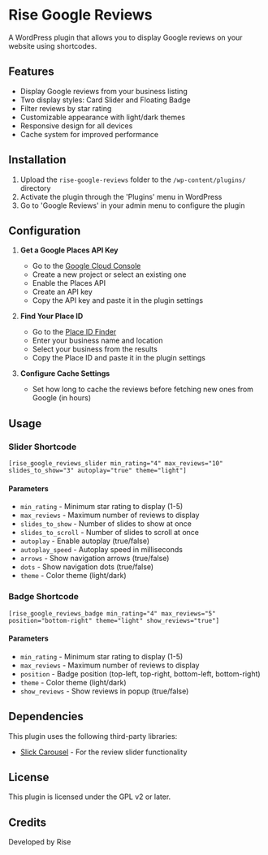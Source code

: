 # Rise Google Reviews

A WordPress plugin that allows you to display Google reviews on your website using shortcodes.

## Features

- Display Google reviews from your business listing
- Two display styles: Card Slider and Floating Badge
- Filter reviews by star rating
- Customizable appearance with light/dark themes
- Responsive design for all devices
- Cache system for improved performance

## Installation

1. Upload the `rise-google-reviews` folder to the `/wp-content/plugins/` directory
2. Activate the plugin through the 'Plugins' menu in WordPress
3. Go to 'Google Reviews' in your admin menu to configure the plugin

## Configuration

1. **Get a Google Places API Key**
   - Go to the [Google Cloud Console](https://console.cloud.google.com/)
   - Create a new project or select an existing one
   - Enable the Places API
   - Create an API key
   - Copy the API key and paste it in the plugin settings

2. **Find Your Place ID**
   - Go to the [Place ID Finder](https://developers.google.com/maps/documentation/places/web-service/place-id)
   - Enter your business name and location
   - Select your business from the results
   - Copy the Place ID and paste it in the plugin settings

3. **Configure Cache Settings**
   - Set how long to cache the reviews before fetching new ones from Google (in hours)

## Usage

### Slider Shortcode

```
[rise_google_reviews_slider min_rating="4" max_reviews="10" slides_to_show="3" autoplay="true" theme="light"]
```

#### Parameters

- `min_rating` - Minimum star rating to display (1-5)
- `max_reviews` - Maximum number of reviews to display
- `slides_to_show` - Number of slides to show at once
- `slides_to_scroll` - Number of slides to scroll at once
- `autoplay` - Enable autoplay (true/false)
- `autoplay_speed` - Autoplay speed in milliseconds
- `arrows` - Show navigation arrows (true/false)
- `dots` - Show navigation dots (true/false)
- `theme` - Color theme (light/dark)

### Badge Shortcode

```
[rise_google_reviews_badge min_rating="4" max_reviews="5" position="bottom-right" theme="light" show_reviews="true"]
```

#### Parameters

- `min_rating` - Minimum star rating to display (1-5)
- `max_reviews` - Maximum number of reviews to display
- `position` - Badge position (top-left, top-right, bottom-left, bottom-right)
- `theme` - Color theme (light/dark)
- `show_reviews` - Show reviews in popup (true/false)

## Dependencies

This plugin uses the following third-party libraries:

- [Slick Carousel](https://kenwheeler.github.io/slick/) - For the review slider functionality

## License

This plugin is licensed under the GPL v2 or later.

## Credits

Developed by Rise
